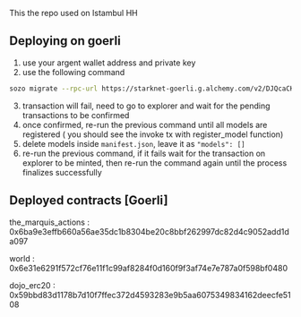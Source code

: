 This the repo used on Istambul HH

## Deploying on goerli

1. use your argent wallet address and private key
2. use the following command

```bash
sozo migrate --rpc-url https://starknet-goerli.g.alchemy.com/v2/DJQcaCKLJQ1gGtclqomTXYo6aRzeuKe5
```

3. transaction will fail, need to go to explorer and wait for the pending transactions to be confirmed
4. once confirmed, re-run the previous command until all models are registered ( you should see the invoke tx with register_model function)
5. delete models inside `manifest.json`, leave it as `"models": []`
6. re-run the previous command, if it fails wait for the transaction on explorer to be minted, then re-run the command again until the process finalizes successfully

## Deployed contracts [Goerli]

the_marquis_actions : 0x6ba9e3effb660a56ae35dc1b8304be20c8bbf262997dc82d4c9052add1da097

world : 0x6e31e6291f572cf76e11f1c99af8284f0d160f9f3af74e7e787a0f598bf0480

dojo_erc20 : 0x59bbd83d1178b7d10f7ffec372d4593283e9b5aa6075349834162deecfe5108
